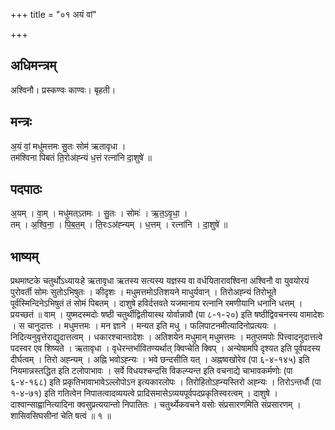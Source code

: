 +++
title = "०१ अयं वां"

+++
## अधिमन्त्रम्
अश्विनौ। प्रस्कण्वः काण्वः। बृहती।

## मन्त्रः
अ॒यं वां॒ मधु॑मत्तमः सु॒तः सोम॑ ऋतावृधा ।  
तम॑श्विना पिबतं ति॒रोअ॑ह्न्यं ध॒त्तं रत्ना॑नि दा॒शुषे॑ ॥

## पदपाठः
अ॒यम् । वा॒म् । मधु॑मत्ऽतमः । सु॒तः । सोमः॑ । ऋ॒त॒ऽवृ॒धा॒ ।  
तम् । अ॒श्वि॒ना॒ । पि॒ब॒त॒म् । ति॒रःऽअ॑ह्न्यम् । ध॒त्तम् । रत्ना॑नि । दा॒शुषे॑ ॥

## भाष्यम्
प्रथमाष्टके चतुर्थोऽध्यायःहे ऋतावृधा ऋतस्य सत्यस्य यज्ञस्य वा वर्धयितारावश्विना अश्विनौ वा युवयोरयं पुरोवर्ती सोमः सुतोऽभिषुतः । कीदृशः । मधुमत्तमोऽतिशयने माधुर्यवान् । तिरोअह्न्यं तिरोभूते पूर्वस्मिन्दिनेऽभिषुतं तं सोमं पिबतम् । दाशुषे हविर्दत्तवते यजमानाय रत्नानि रमणीयानि धनानि धत्तम् । प्रयच्छतं ॥ वाम् । युष्मदस्मदोः षष्ठी चतुर्थीद्वितीयास्थ योर्वान्नावौ (पा ८-१-२०) इति षष्ठीद्विवचनस्य वामादेशः । स चानुदात्तः । मधुमत्तमः । मन ज्ञाने । मन्यत इति मधु । फलिपाटनमीत्यादिनोप्रत्ययः । निदित्यनुवृत्तेराद्युदात्तत्वम् । धकारश्चान्तादेशः । अतिशयेन मधुमान् मधुमत्तमः । मतुप्तमपोः पित्त्वादनुदात्तत्वे पदस्वर एव शिष्यते । ऋतावृधा । वृधेरन्तर्भावितण्यर्थात् क्विप्चेति क्विप् । अन्येषामपि दृश्यत इति पूर्वपदस्य दीर्घत्वम् । तिरो अह्न्यम् । अह्नि भवोऽह्न्यः । भवे छन्दसीति यत् । अह्नष्वखोरेव (पा ६-४-१४५) इति नियमान्नस्तद्धित इति टलोपाभावः । सर्वे विधयश्चन्दसि विकल्प्यन्त इति वचनाद्ये चाभावकर्मणोः (पा ६-४-१६८) इति प्रकृतिभावाभावेऽल्लोपोऽन इत्यकारलोपः । तिरोहितोऽह्न्यस्तिरो अह्न्यः । तिरोऽन्तर्धौ (पा १-४-७१) इति गतित्वेन निपातत्वादव्ययत्वे प्रादिसमासेऽव्ययपूर्वपदप्रकृतिस्वरत्वम् । दाशुषे । दाश्वान्साह्वानित्यादिना क्वसुप्रत्ययान्तो निपातितः । चतुर्थ्येकवचने वसोः संप्रसारणमिति संप्रसारणम् । शासिवसिघसीनां चेति षत्वं ॥ १ ॥